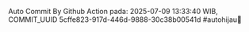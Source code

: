 Auto Commit By Github Action pada: 2025-07-09 13:33:40 WIB, COMMIT_UUID 5cffe823-917d-446d-9888-30c38b00541d #autohijau🗿
